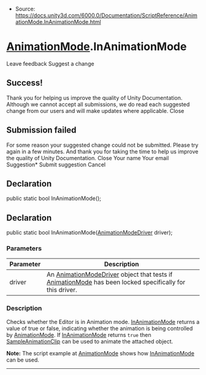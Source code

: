 * Source: https://docs.unity3d.com/6000.0/Documentation/ScriptReference/AnimationMode.InAnimationMode.html

#  [AnimationMode](https://docs.unity3d.com/6000.0/Documentation/ScriptReference/AnimationMode.html).InAnimationMode
Leave feedback
Suggest a change
## Success!
Thank you for helping us improve the quality of Unity Documentation. Although we cannot accept all submissions, we do read each suggested change from our users and will make updates where applicable.
Close
## Submission failed
For some reason your suggested change could not be submitted. Please <a>try again</a> in a few minutes. And thank you for taking the time to help us improve the quality of Unity Documentation.
Close
Your name Your email Suggestion* Submit suggestion
Cancel
## Declaration
public static bool InAnimationMode(); 
## Declaration
public static bool InAnimationMode([AnimationModeDriver](https://docs.unity3d.com/6000.0/Documentation/ScriptReference/AnimationModeDriver.html) driver); 
### Parameters
Parameter | Description  
---|---  
driver | An [AnimationModeDriver](https://docs.unity3d.com/6000.0/Documentation/ScriptReference/AnimationModeDriver.html) object that tests if [AnimationMode](https://docs.unity3d.com/6000.0/Documentation/ScriptReference/AnimationMode.html) has been locked specifically for this driver.  
### Description
Checks whether the Editor is in Animation mode.
[InAnimationMode](https://docs.unity3d.com/6000.0/Documentation/ScriptReference/AnimationMode.InAnimationMode.html) returns a value of true or false, indicating whether the animation is being controlled by [AnimationMode](https://docs.unity3d.com/6000.0/Documentation/ScriptReference/AnimationMode.html). If [InAnimationMode](https://docs.unity3d.com/6000.0/Documentation/ScriptReference/AnimationMode.InAnimationMode.html) returns `true` then [SampleAnimationClip](https://docs.unity3d.com/6000.0/Documentation/ScriptReference/AnimationMode.SampleAnimationClip.html) can be used to animate the attached object.  
  
**Note:** The script example at [AnimationMode](https://docs.unity3d.com/6000.0/Documentation/ScriptReference/AnimationMode.html) shows how [InAnimationMode](https://docs.unity3d.com/6000.0/Documentation/ScriptReference/AnimationMode.InAnimationMode.html) can be used.
* * *
